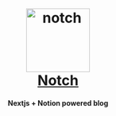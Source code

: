 <h1 align="center">
  <a href="https://notch-psi.vercel.app/">
    <img src="https://notch-psi.vercel.app/notch.png/" width="128" alt="notch" />
    <br />
    Notch
  </a>
</h1>

<h4 align="center">Nextjs + Notion powered blog</h4>